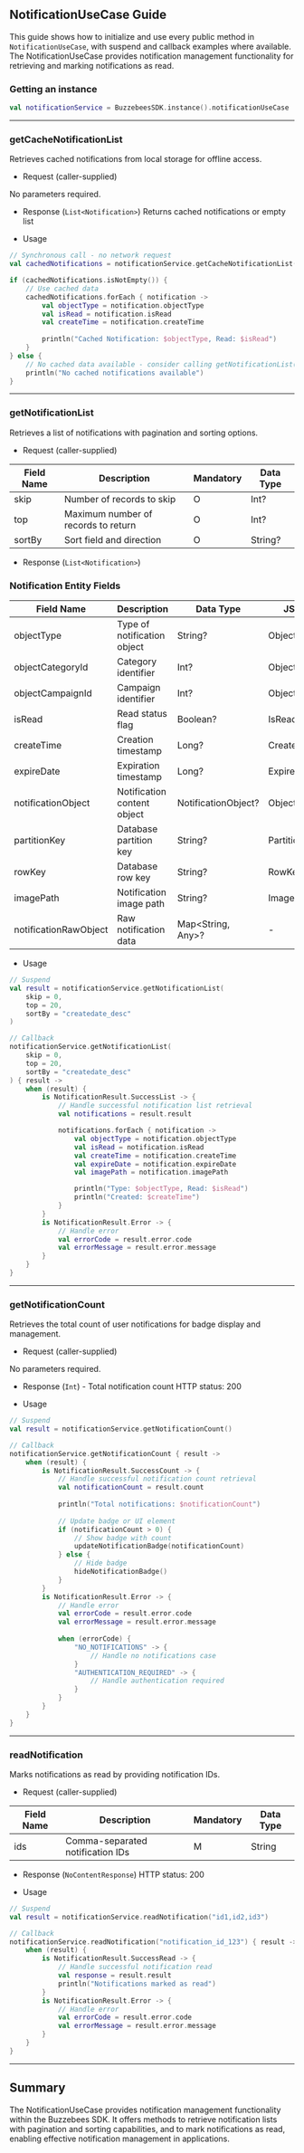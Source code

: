 ## NotificationUseCase Guide

This guide shows how to initialize and use every public method in `NotificationUseCase`, with suspend
and callback examples where available. The NotificationUseCase provides notification management
functionality for retrieving and marking notifications as read.

### Getting an instance

```kotlin
val notificationService = BuzzebeesSDK.instance().notificationUseCase
```

---

### getCacheNotificationList

Retrieves cached notifications from local storage for offline access.

- Request (caller-supplied)

No parameters required.

- Response (`List<Notification>`)
  Returns cached notifications or empty list

- Usage

```kotlin
// Synchronous call - no network request
val cachedNotifications = notificationService.getCacheNotificationList()

if (cachedNotifications.isNotEmpty()) {
    // Use cached data
    cachedNotifications.forEach { notification ->
        val objectType = notification.objectType
        val isRead = notification.isRead
        val createTime = notification.createTime
        
        println("Cached Notification: $objectType, Read: $isRead")
    }
} else {
    // No cached data available - consider calling getNotificationList()
    println("No cached notifications available")
}
```

---

### getNotificationList

Retrieves a list of notifications with pagination and sorting options.

- Request (caller-supplied)

| Field Name | Description                          | Mandatory | Data Type |
|------------|--------------------------------------|-----------|-----------|
| skip       | Number of records to skip            | O         | Int?      |
| top        | Maximum number of records to return  | O         | Int?      |
| sortBy     | Sort field and direction             | O         | String?   |

- Response (`List<Notification>`)

### Notification Entity Fields

| Field Name              | Description                          | Data Type            | JSON Field           |
|-------------------------|--------------------------------------|----------------------|----------------------|
| objectType              | Type of notification object          | String?              | ObjectType           |
| objectCategoryId        | Category identifier                  | Int?                 | ObjectCategoryId     |
| objectCampaignId        | Campaign identifier                  | Int?                 | ObjectCampaignId     |
| isRead                  | Read status flag                     | Boolean?             | IsRead               |
| createTime              | Creation timestamp                   | Long?                | CreateTime           |
| expireDate              | Expiration timestamp                 | Long?                | ExpireDate           |
| notificationObject      | Notification content object          | NotificationObject?  | Object               |
| partitionKey            | Database partition key               | String?              | PartitionKey         |
| rowKey                  | Database row key                     | String?              | RowKey               |
| imagePath               | Notification image path              | String?              | ImagePath            |
| notificationRawObject   | Raw notification data                | Map<String, Any>?    | -                    |

- Usage

```kotlin
// Suspend
val result = notificationService.getNotificationList(
    skip = 0,
    top = 20,
    sortBy = "createdate_desc"
)

// Callback
notificationService.getNotificationList(
    skip = 0,
    top = 20,
    sortBy = "createdate_desc"
) { result ->
    when (result) {
        is NotificationResult.SuccessList -> {
            // Handle successful notification list retrieval
            val notifications = result.result

            notifications.forEach { notification ->
                val objectType = notification.objectType
                val isRead = notification.isRead
                val createTime = notification.createTime
                val expireDate = notification.expireDate
                val imagePath = notification.imagePath

                println("Type: $objectType, Read: $isRead")
                println("Created: $createTime")
            }
        }
        is NotificationResult.Error -> {
            // Handle error
            val errorCode = result.error.code
            val errorMessage = result.error.message
        }
    }
}
```

---

### getNotificationCount

Retrieves the total count of user notifications for badge display and management.

- Request (caller-supplied)

No parameters required.

- Response (`Int`) - Total notification count
  HTTP status: 200

- Usage

```kotlin
// Suspend
val result = notificationService.getNotificationCount()

// Callback
notificationService.getNotificationCount { result ->
    when (result) {
        is NotificationResult.SuccessCount -> {
            // Handle successful notification count retrieval
            val notificationCount = result.count
            
            println("Total notifications: $notificationCount")
            
            // Update badge or UI element
            if (notificationCount > 0) {
                // Show badge with count
                updateNotificationBadge(notificationCount)
            } else {
                // Hide badge
                hideNotificationBadge()
            }
        }
        is NotificationResult.Error -> {
            // Handle error
            val errorCode = result.error.code
            val errorMessage = result.error.message
            
            when (errorCode) {
                "NO_NOTIFICATIONS" -> {
                    // Handle no notifications case
                }
                "AUTHENTICATION_REQUIRED" -> {
                    // Handle authentication required
                }
            }
        }
    }
}
```

---

### readNotification

Marks notifications as read by providing notification IDs.

- Request (caller-supplied)

| Field Name | Description                           | Mandatory | Data Type |
|------------|---------------------------------------|-----------|-----------|
| ids        | Comma-separated notification IDs      | M         | String    |

- Response (`NoContentResponse`)
  HTTP status: 200

- Usage

```kotlin
// Suspend
val result = notificationService.readNotification("id1,id2,id3")

// Callback
notificationService.readNotification("notification_id_123") { result ->
    when (result) {
        is NotificationResult.SuccessRead -> {
            // Handle successful notification read
            val response = result.result
            println("Notifications marked as read")
        }
        is NotificationResult.Error -> {
            // Handle error
            val errorCode = result.error.code
            val errorMessage = result.error.message
        }
    }
}
```

---

## Summary

The NotificationUseCase provides notification management functionality within the Buzzebees SDK. It offers methods to retrieve notification lists with pagination and sorting capabilities, and to mark notifications as read, enabling effective notification management in applications.
